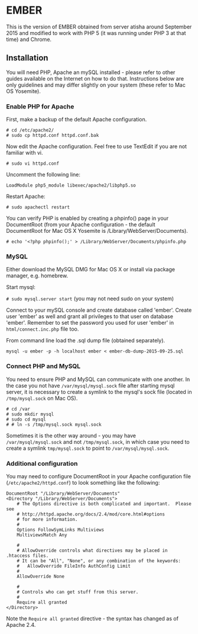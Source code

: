 # EMBER
This is the version of EMBER obtained from server atisha around September 2015 and modified to work with PHP 5 (it was running under PHP 3 at that time) and Chrome.

## Installation

You will need PHP, Apache an mySQL installed - please refer to other guides available on the Internet on how to do that. Instructions below are only guidelines and may differ slightly on your system (these refer to Mac OS Yosemite).

### Enable PHP for Apache

First, make a backup of the default Apache configuration.

```
# cd /etc/apache2/
# sudo cp httpd.conf httpd.conf.bak
```

Now edit the Apache configuration. Feel free to use TextEdit if you are not familiar with vi.

```
# sudo vi httpd.conf
```

Uncomment the following line:

```
LoadModule php5_module libexec/apache2/libphp5.so
```

Restart Apache:

```
# sudo apachectl restart
```

You can verify PHP is enabled by creating a phpinfo() page in your DocumentRoot (from your Apache configuration - the default DocumentRoot for Mac OS X Yosemite is /Library/WebServer/Documents).

`# echo '<?php phpinfo();' > /Library/WebServer/Documents/phpinfo.php`

### MySQL

Either download the MySQL DMG for Mac OS X or install via package manager, e.g. homebrew.

Start mysql:

`# sudo mysql.server start` (you may not need sudo on your system)

Connect to your mySQL console and create database called 'ember'. Create user 'ember' as well and grant all privileges to that user on database 'ember'. Remember to set the password you used for user 'ember' in `html/connect.inc.php` file too.

From command line load the .sql dump file (obtained separately).

`mysql -u ember -p -h localhost ember < ember-db-dump-2015-09-25.sql`

### Connect PHP and MySQL
You need to ensure PHP and MySQL can communicate with one another. In the case you not have `/var/mysql/mysql.sock` file after starting mysql server, it is necessary to create a symlink to the mysql's sock file (located in `/tmp/mysql.sock` on Mac OS).

```
# cd /var 
# sudo mkdir mysql
# sudo cd mysql
# # ln -s /tmp/mysql.sock mysql.sock
```

Sometimes it is the other way around - you may have `/var/mysql/mysql.sock` and not `/tmp/mysql.sock`, in which case you need to create a symlink `tmp/mysql.sock` to point to `/var/mysql/mysql.sock`.

### Additional configuration 

You may need to configure DocumentRoot in your Apache configuration file (`/etc/apache2/httpd.conf`) to look something like the following:

```
DocumentRoot "/Library/WebServer/Documents"
<Directory "/Library/WebServer/Documents">
    # The Options directive is both complicated and important.  Please see
    # http://httpd.apache.org/docs/2.4/mod/core.html#options
    # for more information.
    #
    Options FollowSymLinks Multiviews
    MultiviewsMatch Any

    #
    # AllowOverride controls what directives may be placed in .htaccess files.
    # It can be "All", "None", or any combination of the keywords:
    #   AllowOverride FileInfo AuthConfig Limit
    #
    AllowOverride None

    #
    # Controls who can get stuff from this server.
    #
    Require all granted
</Directory>
```

Note the `Require all granted` directive - the syntax has changed as of Apache 2.4.
